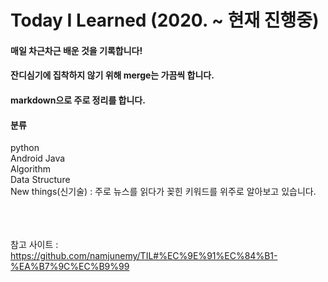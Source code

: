 # Today I Learned (2020. ~ 현재 진행중)
#### 매일 차근차근 배운 것을 기록합니다!
#### 잔디심기에 집착하지 않기 위해 merge는 가끔씩 합니다.
#### markdown으로 주로 정리를 합니다.



#### 분류
python <br/>
Android Java <br/>
Algorithm <br/>
Data Structure <br/>
New things(신기술) : 주로 뉴스를 읽다가 꽂힌 키워드를 위주로 알아보고 있습니다. <br/>
<br/><br/><br/>


참고 사이트 : https://github.com/namjunemy/TIL#%EC%9E%91%EC%84%B1-%EA%B7%9C%EC%B9%99

